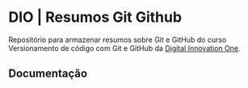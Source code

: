 
# DIO | Resumos Git Github

Repositório para armazenar resumos sobre Git e GitHub do curso Versionamento de código com Git e GitHub da [Digital Innovation One](https://www.dio.me/).


## Documentação 

